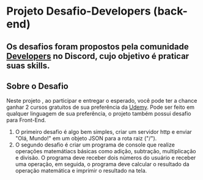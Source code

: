 # Projeto Desafio-Developers (back-end)

## Os desafios foram propostos pela comunidade [Developers](https://discord.gg/comunidade-developers) no Discord, cujo objetivo é praticar suas skills.

## Sobre o Desafio
 Neste projeto , ao participar e entregar o esperado, você pode ter a chance ganhar 2 cursos gratuitos de sua preferência da [Udemy](www.udemy.com). Pode ser feito em qualquer linguagem de sua preferência, o projeto também possui desafio para Front-End.
 
  1. O primeiro desafio é algo bem simples, criar um servidor http e enviar "Olá, Mundo!" em um objeto JSON para a rota raiz ("/").
  2. O segundo desafio é criar um programa de console que realize operações matemátiacs básicas como adição, subtração, multiplicação e divisão. O programa deve receber dois números do usuário e receber uma operação, em seguida, o programa deve calcular o resultado da operação matemática e imprimir o resultado na tela.
